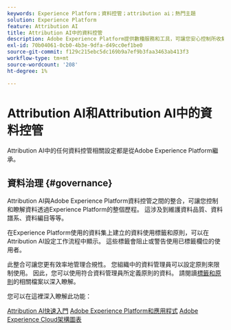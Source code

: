 ```yaml
---
keywords: Experience Platform；資料控管；attribution ai；熱門主題
solution: Experience Platform
feature: Attribution AI
title: Attribution AI中的資料控管
description: Adobe Experience Platform提供數種服務和工具，可讓您安心控制所收集的體驗資料，以符合您的業務實務、法律義務和開發程式。
exl-id: 70b04061-0cb0-4b3e-9dfa-d49cc0ef1be0
source-git-commit: f129c215ebc5dc169b9a7ef9b3faa3463ab413f3
workflow-type: tm+mt
source-wordcount: '208'
ht-degree: 1%

---
```


# Attribution AI和Attribution AI中的資料控管

Attribution AI中的任何資料控管相關設定都是從Adobe Experience Platform繼承。

## 資料治理 {#governance}

Attribution AI與Adobe Experience Platform資料控管之間的整合，可讓您控制和瞭解資料透過Experience Platform的整個歷程。 這涉及到維護資料品質、資料譜系、資料編目等等。

在Experience Platform使用的資料集上建立的資料使用標籤和原則，可以在Attribution AI設定工作流程中顯示。 這些標籤會阻止或警告使用已標籤欄位的使用者。

此整合可讓您更有效率地管理合規性。 您組織中的資料管理員可以設定原則來限制使用。 因此，您可以使用符合資料管理員所定義原則的資料。 請閱讀[標籤和原則](https://experienceleague.adobe.com/docs/analytics-platform/using/cja-dataviews/data-governance.html?lang=zh-Hant)的相關檔案以深入瞭解。

您可以在這裡深入瞭解此功能：

[Attribution AI快速入門](../../attribution-ai/getting-started.md)
[Adobe Experience Platform和應用程式](https://experienceleague.adobe.com/docs/blueprints-learn/architecture/architecture-overview/platform-applications.html?lang=zh-Hant)
[Adobe Experience Cloud架構圖表](https://experienceleague.adobe.com/docs/blueprints-learn/architecture/architecture-overview/experience-cloud.html?lang=zh-Hant)
